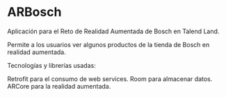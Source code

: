 # ARBosch
Aplicación para el Reto de Realidad Aumentada de Bosch en Talend Land. 

Permite a los usuarios ver algunos productos de la tienda de Bosch en realidad aumentada. 

Tecnologías y librerías usadas:

Retrofit para el consumo de web services. 
Room para almacenar datos. 
ARCore para la realidad aumentada. 
